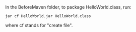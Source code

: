 In the BeforeMaven folder, to package HelloWorld.class, run: 

`jar cf HelloWorld.jar HelloWorld.class`

where cf stands for "create file". 